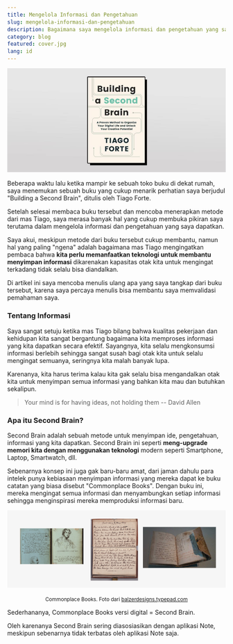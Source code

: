```yaml
---
title: Mengelola Informasi dan Pengetahuan
slug: mengelola-informasi-dan-pengetahuan
description: Bagaimana saya mengelola informasi dan pengetahuan yang saya dapatkan menggunakan metode dari Tiago Forte
category: blog
featured: cover.jpg
lang: id
---
```


<img src="cover.jpg" alt="Mengelola Informasi dan Pengetahuan" />

<p></p>

Beberapa waktu lalu ketika mampir ke sebuah toko buku di dekat rumah, saya menemukan sebuah buku yang cukup menarik perhatian saya berjudul "Building a Second Brain", ditulis oleh Tiago Forte. 

Setelah selesai membaca buku tersebut dan mencoba menerapkan metode dari mas Tiago, saya merasa banyak hal yang cukup membuka pikiran saya terutama dalam mengelola informasi dan pengetahuan yang saya dapatkan. 

Saya akui, meskipun metode dari buku tersebut cukup membantu, namun hal yang paling "ngena" adalah bagaimana mas Tiago mengingatkan pembaca bahwa **kita perlu memanfaatkan teknologi untuk membantu menyimpan informasi** dikarenakan kapasitas otak kita untuk mengingat terkadang tidak selalu bisa diandalkan. 

Di artikel ini saya mencoba menulis ulang apa yang saya tangkap dari buku tersebut, karena saya percaya menulis bisa membantu saya memvalidasi pemahaman saya. 

### Tentang Informasi

Saya sangat setuju ketika mas Tiago bilang bahwa kualitas pekerjaan dan kehidupan kita sangat bergantung bagaimana kita memproses informasi yang kita dapatkan secara efektif. Sayangnya, kita selalu mengkonsumsi informasi berlebih sehingga sangat susah bagi otak kita untuk selalu mengingat semuanya, seringnya kita malah banyak lupa. 

Karenanya, kita harus terima kalau kita gak selalu bisa mengandalkan otak kita untuk menyimpan semua informasi yang bahkan kita mau dan butuhkan sekalipun.

> Your mind is for having ideas, not holding them 
-- David Allen

### Apa itu Second Brain?

Second Brain adalah sebuah metode untuk menyimpan ide, pengetahuan, informasi yang kita dapatkan. Second Brain ini seperti **meng-upgrade memori kita dengan menggunakan teknologi** modern seperti Smartphone, Laptop, Smartwatch, dll. 

Sebenarnya konsep ini juga gak baru-baru amat, dari jaman dahulu para intelek punya kebiasaan menyimpan informasi yang mereka dapat ke buku catatan yang biasa disebut "Commonplace Books". Dengan buku ini, mereka mengingat semua informasi dan menyambungkan setiap informasi sehingga menginspirasi mereka memproduksi informasi baru.

![Commonplace Books](images/commonplace-books.png)

<p align="center"><small><span>Commonplace Books. Foto dari <a href="https://balzerdesigns.typepad.com/balzer_designs/2023/06/what-is-a-commonplace-book.html" target="_blank" rel="noopener">balzerdesigns.typepad.com</a></span></small></p>

Sederhananya, Commonplace Books versi digital = Second Brain. 

Oleh karenanya Second Brain sering diasosiasikan dengan aplikasi Note, meskipun sebenarnya tidak terbatas oleh aplikasi Note saja. 

